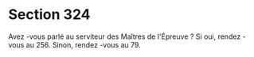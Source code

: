 # Section 324

Avez -vous parlé au serviteur des Maîtres de l'Épreuve  ? Si oui, rendez -vous au 256.
Sinon, rendez -vous au 79.